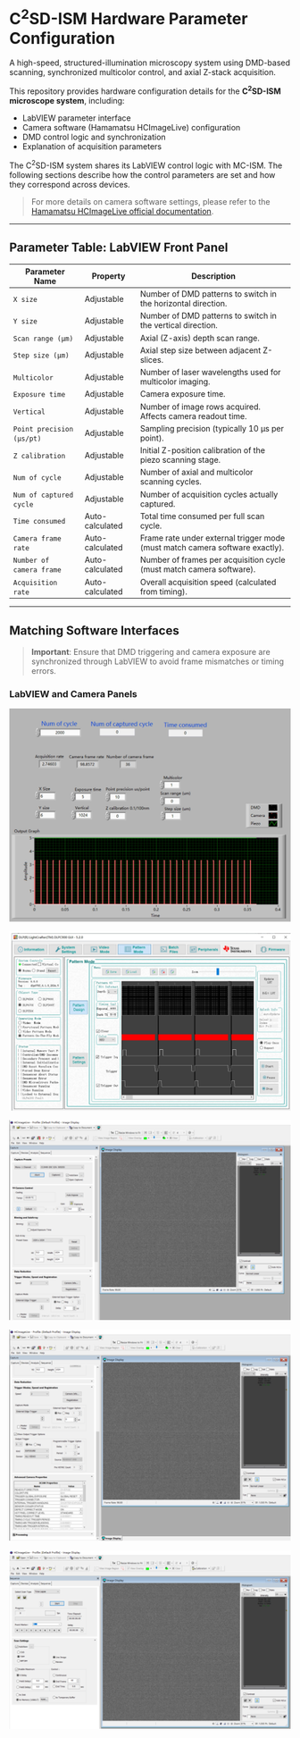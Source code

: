 # C<sup>2</sup>SD-ISM Hardware Parameter Configuration

A high-speed, structured-illumination microscopy system using DMD-based scanning, synchronized multicolor control, and axial Z-stack acquisition.

This repository provides hardware configuration details for the **C<sup>2</sup>SD-ISM microscope system**, including:

- LabVIEW parameter interface  
- Camera software (Hamamatsu HCImageLive) configuration  
- DMD control logic and synchronization  
- Explanation of acquisition parameters

The C<sup>2</sup>SD-ISM system shares its LabVIEW control logic with MC-ISM. The following sections describe how the control parameters are set and how they correspond across devices.

> For more details on camera software settings, please refer to the [Hamamatsu HCImageLive official documentation](https://hcimage.com/support/).


---



## Parameter Table: LabVIEW Front Panel

| **Parameter Name**         | **Property**         | **Description**                                                                 |
|---------------------------|----------------------|---------------------------------------------------------------------------------|
| `X size`                  | Adjustable           | Number of DMD patterns to switch in the horizontal direction.                  |
| `Y size`                  | Adjustable           | Number of DMD patterns to switch in the vertical direction.                    |
| `Scan range (µm)`         | Adjustable           | Axial (Z-axis) depth scan range.                                               |
| `Step size (µm)`          | Adjustable           | Axial step size between adjacent Z-slices.                                     |
| `Multicolor`              | Adjustable           | Number of laser wavelengths used for multicolor imaging.                       |
| `Exposure time`           | Adjustable           | Camera exposure time.                                                          |
| `Vertical`                | Adjustable           | Number of image rows acquired. Affects camera readout time.                    |
| `Point precision (µs/pt)` | Adjustable           | Sampling precision (typically 10 µs per point).                                |
| `Z calibration`           | Adjustable           | Initial Z-position calibration of the piezo scanning stage.                    |
| `Num of cycle`            | Adjustable           | Number of axial and multicolor scanning cycles.                                |
| `Num of captured cycle`   | Adjustable           | Number of acquisition cycles actually captured.                                |
| `Time consumed`           | Auto-calculated      | Total time consumed per full scan cycle.                                       |
| `Camera frame rate`       | Auto-calculated      | Frame rate under external trigger mode (must match camera software exactly).   |
| `Number of camera frame`  | Auto-calculated      | Number of frames per acquisition cycle (must match camera software).           |
| `Acquisition rate`        | Auto-calculated      | Overall acquisition speed (calculated from timing).                            |

---

## Matching Software Interfaces

> **Important**: Ensure that DMD triggering and camera exposure are synchronized through LabVIEW to avoid frame mismatches or timing errors.

### LabVIEW and Camera Panels

![Fig. 1: LabVIEW front panel layout](figure/Fig1.jpg)

![Fig. 2: DMD control panel settings](figure/Fig2.jpg)

![Fig. 3: HCImageLive configuration screenshot #1](figure/Fig3.png)

![Fig. 4: HCImageLive configuration screenshot #2](figure/Fig4.png)

![Fig. 5: HCImageLive configuration screenshot #3](figure/Fig5.png)

